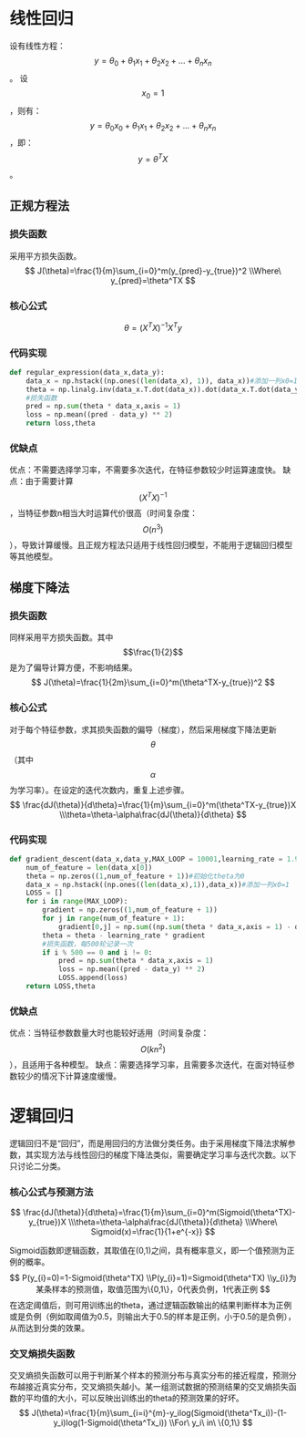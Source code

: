 # 线性回归

设有线性方程：$$y=\theta_0+\theta_1x_1+\theta_2x_2+...+\theta_nx_n$$。
设$$x_0=1$$，则有：$$y=\theta_0x_0+\theta_1x_1+\theta_2x_2+...+\theta_nx_n$$，即：$$y=\theta^TX$$。
## 正规方程法

### 损失函数

采用平方损失函数。
$$
J(\theta)=\frac{1}{m}\sum_{i=0}^m(y_{pred}-y_{true})^2
\\Where\ y_{pred}=\theta^TX
$$
### 核心公式

$$
\theta=(X^TX)^{-1}X^Ty
$$
### 代码实现

```python
def regular_expression(data_x,data_y):
    data_x = np.hstack((np.ones((len(data_x), 1)), data_x))#添加一列x0=1
    theta = np.linalg.inv(data_x.T.dot(data_x)).dot(data_x.T.dot(data_y.T))
    #损失函数
    pred = np.sum(theta * data_x,axis = 1)
    loss = np.mean((pred - data_y) ** 2)
    return loss,theta
```
### 优缺点

优点：不需要选择学习率，不需要多次迭代，在特征参数较少时运算速度快。
缺点：由于需要计算$$(X^TX)^{-1}$$，当特征参数n相当大时运算代价很高（时间复杂度：$$O(n^3)$$），导致计算缓慢。且正规方程法只适用于线性回归模型，不能用于逻辑回归模型等其他模型。

## 梯度下降法
### 损失函数

同样采用平方损失函数。其中$$\frac{1}{2}$$是为了偏导计算方便，不影响结果。
$$
J(\theta)=\frac{1}{2m}\sum_{i=0}^m(\theta^TX-y_{true})^2
$$
### 核心公式

对于每个特征参数，求其损失函数的偏导（梯度），然后采用梯度下降法更新$$\theta$$（其中$$\alpha$$为学习率）。在设定的迭代次数内，重复上述步骤。
$$
\frac{dJ(\theta)}{d\theta}=\frac{1}{m}\sum_{i=0}^m(\theta^TX-y_{true})X
\\\theta=\theta-\alpha\frac{dJ(\theta)}{d\theta}
$$
### 代码实现

```python
def gradient_descent(data_x,data_y,MAX_LOOP = 10001,learning_rate = 1.9):
    num_of_feature = len(data_x[0])
    theta = np.zeros((1,num_of_feature + 1))#初始化theta为0
    data_x = np.hstack((np.ones((len(data_x),1)),data_x))#添加一列x0=1
    LOSS = []
    for i in range(MAX_LOOP):
        gradient = np.zeros((1,num_of_feature + 1))
        for j in range(num_of_feature + 1):
            gradient[0,j] = np.sum((np.sum(theta * data_x,axis = 1) - data_y) * data_x[:,j].T) / len(data_x)
        theta = theta - learning_rate * gradient
        #损失函数，每500轮记录一次
        if i % 500 == 0 and i != 0:
            pred = np.sum(theta * data_x,axis = 1)
            loss = np.mean((pred - data_y) ** 2)
            LOSS.append(loss)
    return LOSS,theta
```
### 优缺点

优点：当特征参数数量大时也能较好适用（时间复杂度：$$O(kn^2)$$），且适用于各种模型。
缺点：需要选择学习率，且需要多次迭代，在面对特征参数较少的情况下计算速度缓慢。
# 逻辑回归

逻辑回归不是“回归”，而是用回归的方法做分类任务。由于采用梯度下降法求解参数，其实现方法与线性回归的梯度下降法类似，需要确定学习率与迭代次数。以下只讨论二分类。

### 核心公式与预测方法

$$
\frac{dJ(\theta)}{d\theta}=\frac{1}{m}\sum_{i=0}^m(Sigmoid(\theta^TX)-y_{true})X
\\\theta=\theta-\alpha\frac{dJ(\theta)}{d\theta}
\\Where\ Sigmoid(x)=\frac{1}{1+e^{-x}}
$$

Sigmoid函数即逻辑函数，其取值在(0,1)之间，具有概率意义，即一个值预测为正例的概率。
$$
P(y_{i}=0)=1-Sigmoid(\theta^TX)
\\P(y_{i}=1)=Sigmoid(\theta^TX)
\\y_{i}为某条样本的预测值，取值范围为\{0,1\}，0代表负例，1代表正例
$$
在选定阈值后，则可用训练出的theta，通过逻辑函数输出的结果判断样本为正例或是负例（例如取阈值为0.5，则输出大于0.5的样本是正例，小于0.5的是负例），从而达到分类的效果。

### 交叉熵损失函数

交叉熵损失函数可以用于判断某个样本的预测分布与真实分布的接近程度，预测分布越接近真实分布，交叉熵损失越小。某一组测试数据的预测结果的交叉熵损失函数的平均值的大小，可以反映出训练出的theta的预测效果的好坏。
$$
J(\theta)=\frac{1}{m}\sum_{i=i}^{m}-y_ilog(Sigmoid(\theta^Tx_i))-(1-y_i)log(1-Sigmoid(\theta^Tx_i))
\\For\ y_i\ in\ \{0,1\}
$$




